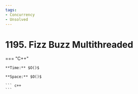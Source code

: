 ```yaml
---
tags:
- Concurrency
- Unsolved
---
```



# 1195. Fizz Buzz Multithreaded

=== "C++"

    **Time:** $O()$

    **Space:** $O()$

    ``` c++
    ```